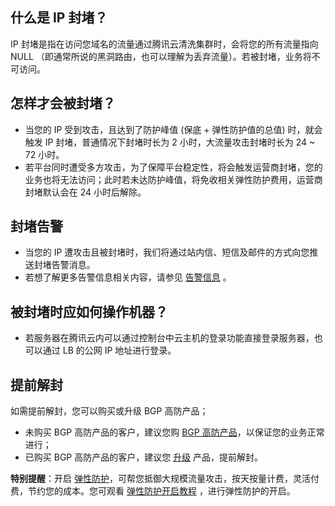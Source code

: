 ## 什么是 IP 封堵？
IP 封堵是指在访问您域名的流量通过腾讯云清洗集群时，会将您的所有流量指向 NULL （即通常所说的黑洞路由，也可以理解为丢弃流量）。若被封堵，业务将不可访问。

## 怎样才会被封堵？
- 当您的 IP 受到攻击，且达到了防护峰值 (保底 + 弹性防护值的总值) 时，就会触发 IP 封堵，普通情况下封堵时长为 2 小时，大流量攻击封堵时长为 24 ~ 72 小时。
- 若平台同时遭受多方攻击，为了保障平台稳定性，将会触发运营商封堵，您的业务也将无法访问；此时若未达防护峰值，将免收相关弹性防护费用，运营商封堵默认会在 24 小时后解除。
##  封堵告警
- 当您的 IP 遭攻击且被封堵时，我们将通过站内信、短信及邮件的方式向您推送封堵告警消息。
- 若想了解更多告警信息相关内容，请参见 [告警信息]() 。

## 被封堵时应如何操作机器？
- 若服务器在腾讯云内可以通过控制台中云主机的登录功能直接登录服务器，也可以通过 LB 的公网 IP 地址进行登录。

## 提前解封
 如需提前解封，您可以购买或升级 BGP 高防产品；
- 未购买 BGP 高防产品的客户，建议您购 [ BGP 高防产品](https://console.cloud.tencent.com/dayu/basic)，以保证您的业务正常进行；
- 已购买 BGP 高防产品的客户，建议您 [升级](https://console.cloud.tencent.com/dayu/basic) 产品，提前解封。

**特别提醒**：开启 [弹性防护](https://console.cloud.tencent.com/dayu/bgp)，可帮您抵御大规模流量攻击，按天按量计费，灵活付费，节约您的成本。您可观看 [弹性防护开启教程]() ，进行弹性防护的开启。
